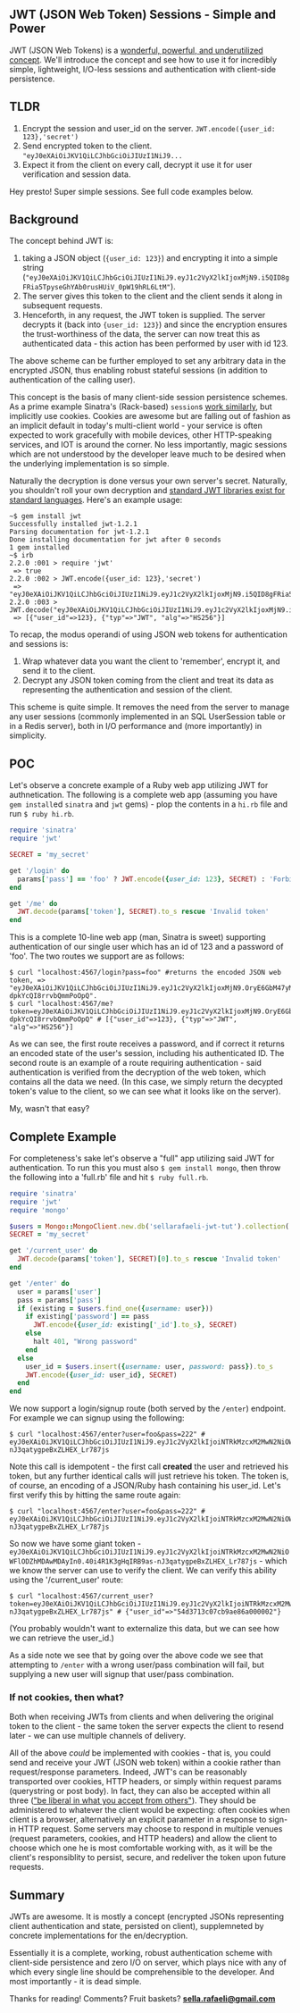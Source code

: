 <!-- {"created_at": "2015-02-05"} -->

## JWT (JSON Web Token) Sessions - Simple and Power

JWT (JSON Web Tokens) is a [wonderful, powerful, and underutilized concept](http://jwt.io/). We'll introduce the concept and see how to use it for incredibly simple, lightweight, I/O-less sessions and authentication with client-side persistence.

## TLDR

1. Encrypt the session and user_id on the server. `JWT.encode({user_id: 123},'secret')`
2. Send encrypted token to the client. `"eyJ0eXAiOiJKV1QiLCJhbGciOiJIUzI1NiJ9...`
3. Expect it from the client on every call, decrypt it use it for user verification and session data.

Hey presto! Super simple sessions. See full code examples below. 

## Background 

The concept behind JWT is:
1. taking a JSON object (`{user_id: 123}`) and encrypting it into a simple string (`"eyJ0eXAiOiJKV1QiLCJhbGciOiJIUzI1NiJ9.eyJ1c2VyX2lkIjoxMjN9.i5QID8gFRia5TpyseGhYAb0rusHUiV_0pW19hRL6LtM"`). 
2. The server gives this token to the client and the client sends it along in subsequent requests. 
3. Henceforth, in any request, the JWT token is supplied. The server decrypts it (back into `{user_id: 123}`) and since the encryption ensures the trust-worthiness of the data, the server can now treat this as authenticated data - this action has been performed by user with id 123. 

The above scheme can be further employed to set any arbitrary data in the encrypted JSON, thus enabling robust stateful sessions (in addition to authentication of the calling user).

This concept is the basis of many client-side session persistence schemes. As a prime example Sinatra's (Rack-based) `session`s [work similarly](http://www.sinatrarb.com/intro.html#Using%20Sessions), but implicitly use cookies. Cookies are awesome but are falling out of fashion as an implicit default in today's multi-client world - your service is often expected to work gracefully with mobile devices, other HTTP-speaking services, and IOT is around the corner. No less importantly, magic sessions which are not understood by the developer leave much to be desired when the underlying implementation is so simple. 

Naturally the decryption is done versus your own server's secret. Naturally, you shouldn't roll your own decryption and [standard JWT libraries exist for standard languages](http://jwt.io/#libraries). Here's an example usage: 

~~~
~$ gem install jwt
Successfully installed jwt-1.2.1
Parsing documentation for jwt-1.2.1
Done installing documentation for jwt after 0 seconds
1 gem installed
~$ irb
2.2.0 :001 > require 'jwt'
 => true
2.2.0 :002 > JWT.encode({user_id: 123},'secret')
 => "eyJ0eXAiOiJKV1QiLCJhbGciOiJIUzI1NiJ9.eyJ1c2VyX2lkIjoxMjN9.i5QID8gFRia5TpyseGhYAb0rusHUiV_0pW19hRL6LtM"
2.2.0 :003 > JWT.decode("eyJ0eXAiOiJKV1QiLCJhbGciOiJIUzI1NiJ9.eyJ1c2VyX2lkIjoxMjN9.i5QID8gFRia5TpyseGhYAb0rusHUiV_0pW19hRL6LtM",'secret')
 => [{"user_id"=>123}, {"typ"=>"JWT", "alg"=>"HS256"}]
~~~

To recap, the modus operandi of using JSON web tokens for authentication and sessions is:
1. Wrap whatever data you want the client to 'remember', encrypt it, and send it to the client. 
2. Decrypt any JSON token coming from the client and treat its data as representing the authentication and session of the client. 

This scheme is quite simple. It removes the need from the server to manage any user sessions (commonly implemented in an SQL UserSession table or in a Redis server), both in I/O performance and (more importantly) in simplicity. 

## POC 

Let's observe a concrete example of a Ruby web app utilizing JWT for authnetication. The following is a complete web app (assuming you have `gem install`ed `sinatra` and `jwt` gems) - plop the contents in a `hi.rb` file and run `$ ruby hi.rb`.

~~~ruby
require 'sinatra'
require 'jwt'

SECRET = 'my_secret' 

get '/login' do
  params['pass'] == 'foo' ? JWT.encode({user_id: 123}, SECRET) : 'Forbidden'
end

get '/me' do
  JWT.decode(params['token'], SECRET).to_s rescue 'Invalid token' 
end
~~~

This is a complete 10-line web app (man, Sinatra is sweet) supporting authentication of our single user which has an id of 123 and a password of 'foo'. The two routes we support are as follows:

~~~
$ curl "localhost:4567/login?pass=foo" #returns the encoded JSON web token, => "eyJ0eXAiOiJKV1QiLCJhbGciOiJIUzI1NiJ9.eyJ1c2VyX2lkIjoxMjN9.OryE6GbM47yM2rZUmhrxlk-dpkYcQI8rrvbQmmPoOpQ". 
$ curl "localhost:4567/me?token=eyJ0eXAiOiJKV1QiLCJhbGciOiJIUzI1NiJ9.eyJ1c2VyX2lkIjoxMjN9.OryE6GbM47yM2rZUmhrxlk-dpkYcQI8rrvbQmmPoOpQ" # [{"user_id"=>123}, {"typ"=>"JWT", "alg"=>"HS256"}]
~~~

As we can see, the first route receives a password, and if correct it returns an encoded state of the user's session, including his authenticated ID. The second route is an example of a route requiring authentication - said authentication is verified from the decryption of the web token, which contains all the data we need. (In this case, we simply return the decypted token's value to the client, so we can see what it looks like on the server).

My, wasn't that easy? 

## Complete Example 

For completeness's sake let's observe a "full" app utilizing said JWT for authentication. To run this you must also `$ gem install mongo`, then throw the following into a 'full.rb' file and hit `$ ruby full.rb`. 

~~~ruby
require 'sinatra'
require 'jwt'
require 'mongo'

$users = Mongo::MongoClient.new.db('sellarafaeli-jwt-tut').collection('users')
SECRET = 'my_secret' 

get '/current_user' do
  JWT.decode(params['token'], SECRET)[0].to_s rescue 'Invalid token' 
end

get '/enter' do
  user = params['user']
  pass = params['pass']
  if (existing = $users.find_one({username: user}))
    if existing['password'] == pass
      JWT.encode({user_id: existing['_id'].to_s}, SECRET)
    else 
      halt 401, "Wrong password"
    end
  else     
    user_id = $users.insert({username: user, password: pass}).to_s
    JWT.encode({user_id: user_id}, SECRET)
  end
end
~~~

We now support a login/signup route (both served by the `/enter`) endpoint. For example we can signup using the following:

~~~
$ curl "localhost:4567/enter?user=foo&pass=222" # eyJ0eXAiOiJKV1QiLCJhbGciOiJIUzI1NiJ9.eyJ1c2VyX2lkIjoiNTRkMzcxM2MwN2NiOWFlODZhMDAwMDAyIn0.40i4R1K3gHqIRB9as-nJ3qatygpeBxZLHEX_Lr787js
~~~

Note this call is idempotent - the first call **created** the user and retrieved his token, but any further identical calls will just retrieve his token. The token is, of course, an encoding of a JSON/Ruby hash containing his user_id. Let's first verify this by hitting the same route again:

~~~
$ curl "localhost:4567/enter?user=foo&pass=222" # eyJ0eXAiOiJKV1QiLCJhbGciOiJIUzI1NiJ9.eyJ1c2VyX2lkIjoiNTRkMzcxM2MwN2NiOWFlODZhMDAwMDAyIn0.40i4R1K3gHqIRB9as-nJ3qatygpeBxZLHEX_Lr787js
~~~

So now we have some giant token - `eyJ0eXAiOiJKV1QiLCJhbGciOiJIUzI1NiJ9.eyJ1c2VyX2lkIjoiNTRkMzcxM2MwN2NiOWFlODZhMDAwMDAyIn0.40i4R1K3gHqIRB9as-nJ3qatygpeBxZLHEX_Lr787js` - which we know the server can use to verify the client. We can verify this ability using the '/current_user' route:

~~~
$ curl "localhost:4567/current_user?token=eyJ0eXAiOiJKV1QiLCJhbGciOiJIUzI1NiJ9.eyJ1c2VyX2lkIjoiNTRkMzcxM2MwN2NiOWFlODZhMDAwMDAyIn0.40i4R1K3gHqIRB9as-nJ3qatygpeBxZLHEX_Lr787js" # {"user_id"=>"54d3713c07cb9ae86a000002"}
~~~

(You probably wouldn't want to externalize this data, but we can see how we can retrieve the user_id.)

As a side note we see that by going over the above code we see that attempting to `/enter` with a wrong user/pass combination will fail, but supplying a new user will signup that user/pass combination. 

### If not cookies, then what? 

Both when receiving JWTs from clients and when delivering the original token to the client - the same token the server expects the client to resend later - we can use multiple channels of delivery.

All of the above *could* be implemented with cookies - that is, you could send and receive your JWT (JSON web token) within a cookie rather than request/response parameters. Indeed, JWT's can be reasonably transported over cookies, HTTP headers, or simply within request params (querystring or post body). In fact, they can also be accepted within all three (["be liberal in what you accept from others"](http://en.wikipedia.org/wiki/Robustness_principle)). They should be administered to whatever the client would be expecting: often cookies when client is a browser, alternatively an explicit parameter in a response to sign-in HTTP request. Some servers may choose to respond in multiple venues (request parameters, cookies, and HTTP headers) and allow the client to choose which one he is most comfortable working with, as it will be the client's responsiblity to persist, secure, and redeliver the token upon future requests. 

## Summary

JWTs are awesome. It is mostly a concept (encrypted JSONs representing client authentication and state, persisted on client), supplemneted by concrete implementations for the en/decryption.

Essentially it is a complete, working, robust authentication scheme with client-side persistence and zero I/O on server, which plays nice with any of which every single line should be comprehensible to the developer. And most importantly - it is dead simple. 

  Thanks for reading! Comments? Fruit baskets? **sella.rafaeli@gmail.com**